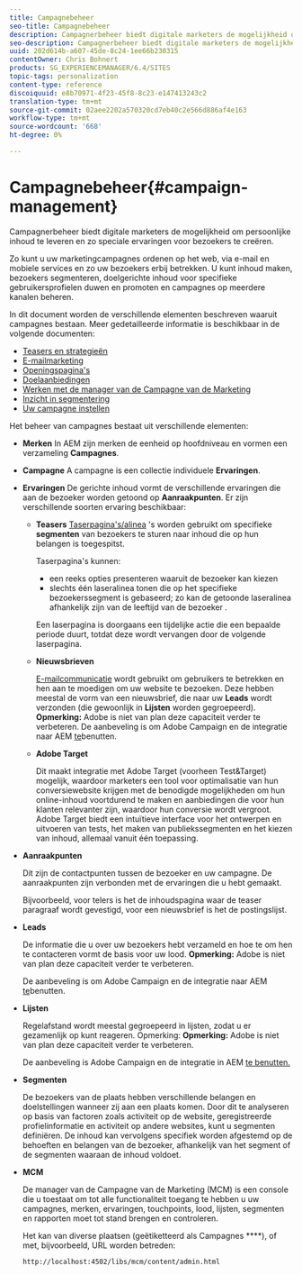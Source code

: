 ```yaml
---
title: Campagnebeheer
seo-title: Campagnebeheer
description: Campagnerbeheer biedt digitale marketers de mogelijkheid om persoonlijke inhoud te leveren en zo speciale ervaringen voor bezoekers te creëren. Zo kunt u uw marketingcampagnes ordenen op het web, via e-mail en mobiele services en zo uw bezoekers erbij betrekken.
seo-description: Campagnerbeheer biedt digitale marketers de mogelijkheid om persoonlijke inhoud te leveren en zo speciale ervaringen voor bezoekers te creëren. Zo kunt u uw marketingcampagnes ordenen op het web, via e-mail en mobiele services en zo uw bezoekers erbij betrekken.
uuid: 202d614b-a607-45de-8c24-1ee66b230315
contentOwner: Chris Bohnert
products: SG_EXPERIENCEMANAGER/6.4/SITES
topic-tags: personalization
content-type: reference
discoiquuid: e8b70971-4f23-45f8-8c23-e147413243c2
translation-type: tm+mt
source-git-commit: 02aee2202a570320cd7eb40c2e566d886af4e163
workflow-type: tm+mt
source-wordcount: '668'
ht-degree: 0%

---
```



# Campagnebeheer{#campaign-management}

Campagnerbeheer biedt digitale marketers de mogelijkheid om persoonlijke inhoud te leveren en zo speciale ervaringen voor bezoekers te creëren.

Zo kunt u uw marketingcampagnes ordenen op het web, via e-mail en mobiele services en zo uw bezoekers erbij betrekken. U kunt inhoud maken, bezoekers segmenteren, doelgerichte inhoud voor specifieke gebruikersprofielen duwen en promoten en campagnes op meerdere kanalen beheren.

In dit document worden de verschillende elementen beschreven waaruit campagnes bestaan. Meer gedetailleerde informatie is beschikbaar in de volgende documenten:

* [Teasers en strategieën](/help/sites-classic-ui-authoring/classic-personalization-campaigns-teasers-strategy.md)
* [E-mailmarketing](/help/sites-classic-ui-authoring/classic-personalization-campaigns-email.md)
* [Openingspagina&#39;s](/help/sites-classic-ui-authoring/classic-personalization-campaigns-landingpage.md)
* [Doelaanbiedingen](/help/sites-classic-ui-authoring/classic-personalization-campaigns-target-offers.md)
* [Werken met de manager van de Campagne van de Marketing](/help/sites-classic-ui-authoring/classic-personalization-campaigns-mktg-manager.md)
* [Inzicht in segmentering](/help/sites-classic-ui-authoring/classic-personalization-campaigns-segmentation.md)
* [Uw campagne instellen](/help/sites-classic-ui-authoring/classic-personalization-campaigns-setting-up-your.md)

Het beheer van campagnes bestaat uit verschillende elementen:

* **Merken** In AEM zijn merken de eenheid op hoofdniveau en vormen een verzameling 
**Campagnes**.

* **Campagne** A campagne is een collectie individuele 
**Ervaringen**.

* **Ervaringen** De gerichte inhoud vormt de verschillende ervaringen die aan de bezoeker worden getoond op 
**Aanraakpunten**. Er zijn verschillende soorten ervaring beschikbaar:

   * **Teasers**
      [Taserpagina&#39;s/alinea](#teasers) &#39;s worden gebruikt om specifieke **segmenten** van bezoekers te sturen naar inhoud die op hun belangen is toegespitst.

      Taserpagina&#39;s kunnen:

      * een reeks opties presenteren waaruit de bezoeker kan kiezen
      * slechts één laseralinea tonen die op het specifieke bezoekerssegment is gebaseerd; zo kan de getoonde laseralinea afhankelijk zijn van de leeftijd van de bezoeker .

      Een laserpagina is doorgaans een tijdelijke actie die een bepaalde periode duurt, totdat deze wordt vervangen door de volgende laserpagina.

   * **Nieuwsbrieven**

      [E-mailcommunicatie](#emailmarketing) wordt gebruikt om gebruikers te betrekken en hen aan te moedigen om uw website te bezoeken. Deze hebben meestal de vorm van een nieuwsbrief, die naar uw **Leads** wordt verzonden (die gewoonlijk in **Lijsten** worden gegroepeerd). **Opmerking:** Adobe is niet van plan deze capaciteit verder te verbeteren. De aanbeveling is om Adobe Campaign en de integratie naar AEM [te](/help/sites-administering/campaign.md)benutten.

   * **Adobe Target**

      Dit maakt integratie met Adobe Target (voorheen Test&amp;Target) mogelijk, waardoor marketers een tool voor optimalisatie van hun conversiewebsite krijgen met de benodigde mogelijkheden om hun online-inhoud voortdurend te maken en aanbiedingen die voor hun klanten relevanter zijn, waardoor hun conversie wordt vergroot. Adobe Target biedt een intuïtieve interface voor het ontwerpen en uitvoeren van tests, het maken van publiekssegmenten en het kiezen van inhoud, allemaal vanuit één toepassing.


* **Aanraakpunten**

   Dit zijn de contactpunten tussen de bezoeker en uw campagne. De aanraakpunten zijn verbonden met de ervaringen die u hebt gemaakt.

   Bijvoorbeeld, voor telers is het de inhoudspagina waar de teaser paragraaf wordt gevestigd, voor een nieuwsbrief is het de postingslijst.

* **Leads**

   De informatie die u over uw bezoekers hebt verzameld en hoe te om hen te contacteren vormt de basis voor uw lood. **Opmerking:** Adobe is niet van plan deze capaciteit verder te verbeteren.

   De aanbeveling is om Adobe Campaign en de integratie naar AEM [te](/help/sites-administering/campaign.md)benutten.

* **Lijsten**

   Regelafstand wordt meestal gegroepeerd in lijsten, zodat u er gezamenlijk op kunt reageren. Opmerking: **Opmerking:** Adobe is niet van plan deze capaciteit verder te verbeteren.

   De aanbeveling is Adobe Campaign en de integratie in AEM [te benutten.](/help/sites-administering/campaign.md)

* **Segmenten**

   De bezoekers van de plaats hebben verschillende belangen en doelstellingen wanneer zij aan een plaats komen. Door dit te analyseren op basis van factoren zoals activiteit op de website, geregistreerde profielinformatie en activiteit op andere websites, kunt u segmenten definiëren. De inhoud kan vervolgens specifiek worden afgestemd op de behoeften en belangen van de bezoeker, afhankelijk van het segment of de segmenten waaraan de inhoud voldoet.

* **MCM**

   De manager van de Campagne van de Marketing (MCM) is een console die u toestaat om tot alle functionaliteit toegang te hebben u uw campagnes, merken, ervaringen, touchpoints, lood, lijsten, segmenten en rapporten moet tot stand brengen en controleren.

   Het kan van diverse plaatsen (geëtiketteerd als Campagnes ****), of met, bijvoorbeeld, URL worden betreden:

   `http://localhost:4502/libs/mcm/content/admin.html`


